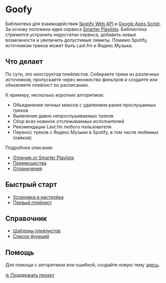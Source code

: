 # Goofy
Библиотека для взаимодействия [Spotify Web API](https://developer.spotify.com/documentation/web-api/) и [Google Apps Script](https://developers.google.com/apps-script). За основу положена идея сервиса [Smarter Playlists](http://smarterplaylists.playlistmachinery.com/about.html). Библиотека стремится устранить недостатки сервиса, добавить новые возможности и увеличить допустимые лимиты. Помимо Spotify, источником треков может быть Last.fm и Яндекс.Музыка. 

## Что делает
По сути, это конструктор плейлистов. Собираете треки из различных источников, пропускаете через множество фильтров и создаете или обновляете плейлист по расписанию.

К примеру, несколько коротких алгоритмов:
- Объединение личных миксов с удалением ранее прослушанных треков
- Выявление давно непрослушиваемых треков
- Сбор всех новинок отслеживаемых исполнителей
- Рекомендации Last.fm любого пользователя
- Перенос треков с Яндекс.Музыки в Spotify, в том числе любимых (лайков)

Подробное описание
- [Отличия от Smarter Playlists](https://chimildic.github.io/goofy/#/desc?id=Отличия-от-smarter-playlists)
- [Преимущества](https://chimildic.github.io/goofy/#/desc?id=Преимущества-goofy)
- [Ограничения](https://chimildic.github.io/goofy/#/desc?id=Ограничения)

## Быстрый старт
- [Установка и настройка](/install.md)
- [Первый плейлист](/first-playlist.md)

## Справочник
- [Шаблоны плейлистов](/template)
- [Список функций](/func)

## Помощь

Для помощи с алгоритмом или ошибкой, создайте новую тему [здесь](https://github.com/Chimildic/goofy/discussions).

[☕ Поддержать проект](https://yoomoney.ru/to/410014208620686)
